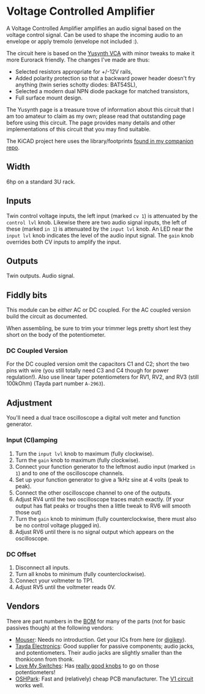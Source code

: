 # Voltage Controlled Amplifier

A Voltage Controlled Amplifier amplifies an audio signal based on the voltage control signal. Can be used to shape the incoming audio to an envelope or apply tremolo (envelope not included :).

The circuit here is based on the [Yusynth VCA](https://yusynth.net/Modular/EN/VCA/index.html) with minor tweaks to make it more Eurorack friendly. The changes I've made are thus:
* Selected resistors appropriate for +/-12V rails,
* Added polarity protection so that a backward power header doesn't fry anything (twin series schotty diodes: BAT54SL),
* Selected a modern dual NPN diode package for matched transistors,
* Full surface mount design.

The Yusynth page is a treasure trove of information about this circuit that I am too amateur to claim as my own; please read that outstanding page before using this circuit. The page provides many details and other implementations of this circuit that you may find suitable.

The KiCAD project here uses the library/footprints [found in my companion repo](https://github.com/thismatters/EurorackKiCAD).

## Width

6hp on a standard 3U rack.

## Inputs

Twin control voltage inputs, the left input (marked `cv 1`) is attenuated by the `control lvl` knob.
Likewise there are two audio signal inputs, the left of these (marked `in 1`) is attenuated by the `input lvl` knob. An LED near the `input lvl` knob indicates the level of the audio input signal.
The `gain` knob overrides both CV inputs to amplify the input.

## Outputs

Twin outputs. Audio signal.

## Fiddly bits

This module can be _either_ AC or DC coupled.
For the AC coupled version build the circuit as documented.

When assembling, be sure to trim your trimmer legs pretty short lest they short on the body of the potentiometer.

### DC Coupled Version

For the DC coupled version omit the capacitors C1 and C2; short the two pins with wire (you still totally need C3 and C4 though for power regulation!).
Also use linear taper potentiometers for RV1, RV2, and RV3 (still 100kOhm) (Tayda part number `A-2963`).

## Adjustment

You'll need a dual trace oscilloscope a digital volt meter and function generator.

### Input (Cl)amping

1. Turn the `input lvl` knob to maximum (fully clockwise).
1. Turn the `gain` knob to maximum (fully clockwise).
1. Connect your function generator to the leftmost audio input (marked `in 1`) and to one of the oscilloscope channels.
1. Set up your function generator to give a 1kHz sine at 4 volts (peak to peak).
1. Connect the other oscilloscope channel to one of the outputs.
1. Adjust RV4 until the two oscilloscope traces match exactly. (If your output has flat peaks or troughs then a little tweak to RV6 will smooth those out)
1. Turn the `gain` knob to minimum (fully counterclockwise, there must also be no control voltage plugged in).
1. Adjust RV6 until there is no signal output which appears on the oscilloscope.

### DC Offset

1. Disconnect all inputs.
1. Turn all knobs to minimum (fully counterclockwise).
1. Connect your voltmeter to TP1.
1. Adjust RV5 until the voltmeter reads 0V.

## Vendors

There are part numbers in the [BOM](vca.csv) for many of the parts (not for basic passives though) at the following vendors:

* [Mouser](https://www.mouser.com): Needs no introduction. Get your ICs from here (or [digikey](https://www.digikey.com)).
* [Tayda Electronics](https://www.taydaelectronics.com/): Good supplier for passive components; audio jacks, and potentiometers. Their audio jacks are slightly smaller than the thonkiconn from thonk.
* [Love My Switches](https://lovemyswitches.com/): Has [really good knobs](https://lovemyswitches.com/anodized-aluminum-knob-the-lo-fi-1-4-smooth-shaft-12-5mm-od/) to go on those potentiometers!
* [OSHPark](https://oshpark.com/): Fast and (relatively) cheap PCB manufacturer. The [V1 circuit](https://oshpark.com/shared_projects/VmwAFYtq) works well.

